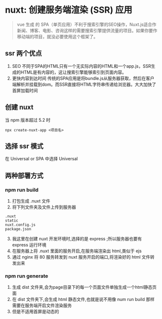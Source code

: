 
# nuxt: 创建服务端渲染 (SSR) 应用
> vue 生成 的 SPA（单页应用）不利于搜索引擎的SEO操作，Nuxt.js适合作新闻、博客、电影、咨询这样的需要搜索引擎提供流量的项目。如果你要作移动端的项目，就没必要使用这个框架了。

## ssr 两个优点
1. SEO 不同于SPA的HTML只有一个无实际内容的HTML和一个app.js，SSR生成的HTML是有内容的，这让搜索引擎能够索引到页面内容。
2. 更快内容到达时间 传统的SPA应用是将bundle.js从服务器获取，然后在客户端解析并挂载到dom。而SSR直接将HTML字符串传递给浏览器。大大加快了首屏加载时间

## 创建 nuxt 
当 npm 版本超过 5.2 时

```
npx create-nuxt-app <项目名>
```

## 选择 ssr 模式
在 Universal or SPA 中选择 Universal

## 两种部署方式
### npm run build
1. 打包生成 .nuxt 文件
2. 将下列文件夹及文件上传到服务器

```
.nuxt
static
nuxt.config.js
package.json
```

3. 我这里在创建 nuxt 开发环境时,选择的是 express ;所以服务器也要有 express 运行环境
4. 在服务器上将 .nuxt 里面的服务开启,在服务端渲染出 html,类似于 ejs
5. 通过 nginx 将 80 服务转发到 nuxt 服务开启的端口,将渲染好的 html 文件转发出来


### npm run generate
1. 生成 dist 文件夹,会为page目录下的每一个页面文件单独生成一个html静态页面
2. 在 dist 文件夹下,会生成 html 静态文件,也就是说不用像 num run build 那样需要在服务端开启文件渲染服务
3. 但是不适用首屏是动态的
